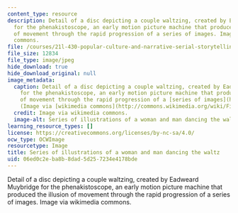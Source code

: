 ```yaml
---
content_type: resource
description: Detail of a disc depicting a couple waltzing, created by Eadweard Muybridge
  for the phenakistoscope, an early motion picture machine that produced the illusion
  of movement through the rapid progression of a series of images. Image via wikimedia
  commons.
file: /courses/21l-430-popular-culture-and-narrative-serial-storytelling-spring-2013/06ed0c2eba8b8dad5d257234e4178bde_21-430s13-th.jpg
file_size: 12834
file_type: image/jpeg
hide_download: true
hide_download_original: null
image_metadata:
  caption: Detail of a disc depicting a couple waltzing, created by Eadweard Muybridge
    for the phenakistoscope, an early motion picture machine that produced the illusion
    of movement through the rapid progression of a [series of images](http://upload.wikimedia.org/wikipedia/commons/a/a2/Phenakistoscope_3g07690a.gif).
    (Image via [wikimedia commons](http://commons.wikimedia.org/wiki/File:Eadweard_Muybridge%27s_phenakistoscope,_1893.jpg).)
  credit: Image via wikimedia commons.
  image-alt: Series of illustrations of a woman and man dancing the waltz.
learning_resource_types: []
license: https://creativecommons.org/licenses/by-nc-sa/4.0/
ocw_type: OCWImage
resourcetype: Image
title: Series of illustrations of a woman and man dancing the waltz
uid: 06ed0c2e-ba8b-8dad-5d25-7234e4178bde
---
```

Detail of a disc depicting a couple waltzing, created by Eadweard Muybridge for the phenakistoscope, an early motion picture machine that produced the illusion of movement through the rapid progression of a series of images. Image via wikimedia commons.
